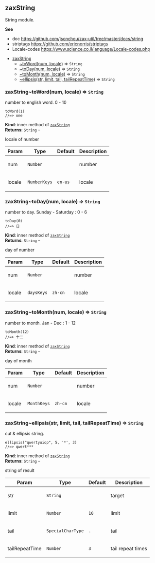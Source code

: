 <a name="module_zaxString"></a>

## zaxString
<p>String module.</p>

**See**

- doc https://github.com/jsonchou/zax-util/tree/master/docs/string
- striptags https://github.com/ericnorris/striptags
- Locale-codes https://www.science.co.il/language/Locale-codes.php


* [zaxString](#module_zaxString)
    * [~toWord(num, locale)](#module_zaxString..toWord) ⇒ <code>String</code>
    * [~toDay(num, locale)](#module_zaxString..toDay) ⇒ <code>String</code>
    * [~toMonth(num, locale)](#module_zaxString..toMonth) ⇒ <code>String</code>
    * [~ellipsis(str, limit, tail, tailRepeatTime)](#module_zaxString..ellipsis) ⇒ <code>String</code>

<a name="module_zaxString..toWord"></a>

### zaxString~toWord(num, locale) ⇒ <code>String</code>
<p>number to english word.
0 - 10</p>
<pre class="prettyprint source lang-js"><code>toWord(1)
//=> one
</code></pre>

**Kind**: inner method of [<code>zaxString</code>](#module_zaxString)  
**Returns**: <code>String</code> - <p>locale of number</p>  

| Param | Type | Default | Description |
| --- | --- | --- | --- |
| num | <code>Number</code> |  | <p>number</p> |
| locale | <code>NumberKeys</code> | <code>en-us</code> | <p>locale</p> |

<a name="module_zaxString..toDay"></a>

### zaxString~toDay(num, locale) ⇒ <code>String</code>
<p>number to day.
Sunday - Saturday : 0 - 6</p>
<pre class="prettyprint source lang-js"><code>toDay(0)
//=> 日
</code></pre>

**Kind**: inner method of [<code>zaxString</code>](#module_zaxString)  
**Returns**: <code>String</code> - <p>day of number</p>  

| Param | Type | Default | Description |
| --- | --- | --- | --- |
| num | <code>Number</code> |  | <p>number</p> |
| locale | <code>daysKeys</code> | <code>zh-cn</code> | <p>locale</p> |

<a name="module_zaxString..toMonth"></a>

### zaxString~toMonth(num, locale) ⇒ <code>String</code>
<p>number to month.
Jan - Dec : 1 - 12</p>
<pre class="prettyprint source lang-js"><code>toMonth(12)
//=> 十二
</code></pre>

**Kind**: inner method of [<code>zaxString</code>](#module_zaxString)  
**Returns**: <code>String</code> - <p>day of month</p>  

| Param | Type | Default | Description |
| --- | --- | --- | --- |
| num | <code>Number</code> |  | <p>number</p> |
| locale | <code>MonthKeys</code> | <code>zh-cn</code> | <p>locale</p> |

<a name="module_zaxString..ellipsis"></a>

### zaxString~ellipsis(str, limit, tail, tailRepeatTime) ⇒ <code>String</code>
<p>cut &amp; ellipsis string.</p>
<pre class="prettyprint source lang-js"><code>ellipsis(&quot;qwertyuiop&quot;, 5, '*', 3)
//=> qwert***
</code></pre>

**Kind**: inner method of [<code>zaxString</code>](#module_zaxString)  
**Returns**: <code>String</code> - <p>string of result</p>  

| Param | Type | Default | Description |
| --- | --- | --- | --- |
| str | <code>String</code> |  | <p>target</p> |
| limit | <code>Number</code> | <code>10</code> | <p>limit</p> |
| tail | <code>SpecialCharType</code> | <code>.</code> | <p>tail</p> |
| tailRepeatTime | <code>Number</code> | <code>3</code> | <p>tail repeat times</p> |

